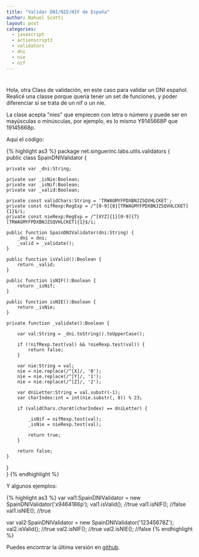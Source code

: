 ```yaml
---
title: "Validar DNI/NIE/NIF de España"
author: Nahuel Scotti
layout: post
categories:
  - javascript
  - actionscript3
  - validators
  - dni
  - nie
  - nif
---
```

#

Hola, otra Class de validaci&oacute;n, en este caso para validar un DNI espa&ntilde;ol.<br/>
Realic&eacute; una classe porque quer&iacute;a tener un set de funciones, y poder diferenciar si se trata de un nif o un nie.

La clase acepta "nies" que empiecen con letra o n&uacute;mero y puede ser en may&uacute;sculas o min&uacute;sculas, por ejemplo, es lo mismo Y9145668P que 19145668p.

Aqu&iacute; el c&oacute;digo:

{% highlight as3 %}
package net.singuerinc.labs.utils.validators {  
public class SpainDNIValidator {  

    private var _dni:String;  

    private var _isNie:Boolean;  
    private var _isNif:Boolean;  
    private var _valid:Boolean;  

    private const validChars:String = 'TRWAGMYFPDXBNJZSQVHLCKET';  
    private const nifRexp:RegExp = /^[0-9]{8}[TRWAGMYFPDXBNJZSQVHLCKET]{1}$/i;  
    private const nieRexp:RegExp = /^[XYZ]{1}[0-9]{7}[TRWAGMYFPDXBNJZSQVHLCKET]{1}$/i;  

    public function SpainDNIValidator(dni:String) {  
        _dni = dni;  
        _valid = _validate();
    }  

    public function isValid():Boolean {  
        return _valid;  
    }  

    public function isNIF():Boolean {  
        return _isNif;  
    }  

    public function isNIE():Boolean {  
        return _isNie;  
    }  

    private function _validate():Boolean {  

        var val:String = _dni.toString().toUpperCase();  

        if (!nifRexp.test(val) && !nieRexp.test(val)) {  
            return false;  
        }  

        var nie:String = val;  
        nie = nie.replace(/^[X]/, '0');  
        nie = nie.replace(/^[Y]/, '1');  
        nie = nie.replace(/^[Z]/, '2');  

        var dniLetter:String = val.substr(-1);  
        var charIndex:int = int(nie.substr(, 8)) % 23;  

        if (validChars.charAt(charIndex) == dniLetter) {  

            _isNif = nifRexp.test(val);  
            _isNie = nieRexp.test(val);  

            return true;  
        }  

        return false;  
    }  
}  
}
{% endhighlight %}

Y algunos ejemplos:

{% highlight as3 %}
var val1:SpainDNIValidator = new SpainDNIValidator('x9464186p');
val1.isValid(); //true
val1.isNIF(); //false
val1.isNIE(); //true

var val2:SpainDNIValidator = new SpainDNIValidator('12345678Z');
val2.isValid(); //true
val2.isNIF(); //true
val2.isNIE(); //false
{% endhighlight %}

[2]: https://github.com/singuerinc/singuerinc-blog/blob/master/src/net/singuerinc/labs/utils/validators/SpainDNIValidator.as
Puedes encontrar la &uacute;ltima versi&oacute;n en [github][2].
